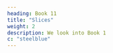 ```yaml
---
heading: Book 11
title: "Slices"
weight: 2
description: We look into Book 1 
c: "steelblue"
---
```


